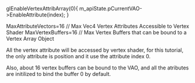 
glEnableVertexAttribArray(0){
    m_apiState.pCurrentVAO->EnableAttribute(index);
}

MaxAttributeVectors=16  // Max Vec4 Vertex Attributes Accessible to Vertex Shader
MaxVertexBuffers=16     // Max Vertex Buffers that can be bound to a Vertex Array Object

All the vertex attribute will be accessed by vertex shader, for this tutorial, the only attribute is position and 
it use the attribute index 0.

Also, about 16 vertex buffers can be bound to the VAO, and all the atributes are initilized to bind the buffer 0 by default.
